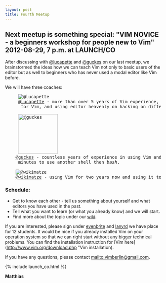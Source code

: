 ```yaml
---
layout: post
title: Fourth Meetup
---
```


## Next meetup is something special: "VIM NOVICE - a beginners workshop for people new to Vim" 2012-08-29, 7 p.m. at LAUNCH/CO

After discussing with [@lucapette](https://twitter.com/lucapette) and [@guckes](https://twitter.com/guckes) on our last meetup, we
brainstormed the ideas how we can teach Vim not only to basic users of the editor but as well to beginners who has never used a
modal editor like Vim before.


We will have three coaches:
<pre>
     <img src="https://si0.twimg.com/profile_images/2025658674/io_reasonably_small.png" alt="@lucapette" title="@lucapette"/>
     <a href="https://twitter.com/lucapette">@lucapette</a> - more than over 5 years of Vim experience, has written a bunch plugins
      for Vim, and using editor heavenly on hacking on different Rails projects.

     <img width="128" height="128" src="https://si0.twimg.com/profile_images/1084424199/sven_guckes.silhouette.red_border.200x200.jpg" alt="@guckes" title="@guckes" />
    <a href="https://twitter.com/guckes">@guckes</a> - countless years of experience in using Vim and he can convince you in two
     minutes to use another shell then <i>bash</i>.

    <img src="https://si0.twimg.com/profile_images/2202486572/twitter_reasonably_small.png" alt="@wikimatze" title="@wikimatze"/>
    <a href="https://twitter.com/wikimatze">@wikimatze</a> - using Vim for two years now and using it to write a book about <a href="https://padrinorb.com">Padrino</a>.
</pre>


### Schedule:

- Get to know each other - tell us something about yourself and what editors you have used in the past.
- Tell what you want to learn (or what you already know) and we will start.
- Find more about the topic under our [wiki](https://github.com/vimberlin/vimberlin.de/wiki/vimberlin-workshop-for-newbies "wiki").

If you are interested, please sign under [evenbrite](http://vimberlin-eorg.eventbrite.com/ "eventbrite") and [lanyrd](http://lanyrd.com/2012/vimberlin-2-august/ "lanyrd") we have place for 12 students. It would be nice if you already installed Vim on your operation system so that we can right start without any bigger technical problems. You can find the installation instruction for [Vim here](http://www.vim.org/download.php "Vim installation).

If you have any questions, please contact <mailto:vimberlin@gmail.com>.

{% include launch_co.html %}

**Matthias**
